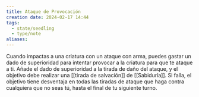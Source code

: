 ```yaml
---
title: Ataque de Provocación
creation date: 2024-02-17 14:44
tags:
  - state/seedling
  - type/note
aliases:
---
```

Cuando impactas a una criatura con un ataque con arma, puedes gastar un dado de superioridad para intentar provocar a la criatura para que te ataque a ti. Añade el dado de superioridad a la tirada de daño del ataque, y el objetivo debe realizar una [[tirada de salvación]] de [[Sabiduría]]. Si falla, el objetivo tiene desventaja en todas las tiradas de ataque que haga contra cualquiera que no seas tú, hasta el final de tu siguiente turno.


